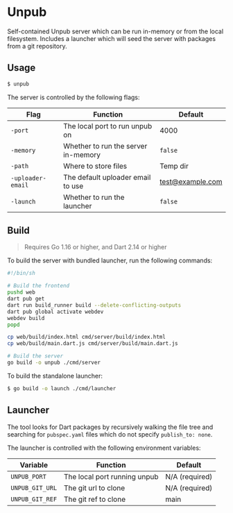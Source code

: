 # Unpub

Self-contained Unpub server which can be run in-memory or from the local filesystem. Includes a launcher which will seed the server with packages from a git repository. 

## Usage

```bash
$ unpub
```

The server is controlled by the following flags:

| Flag | Function | Default |
| -------- | -------- | ------- |
| `-port` | The local port to run unpub on | 4000 |
| `-memory` | Whether to run the server in-memory | `false` |
| `-path` | Where to store files | Temp dir |
| `-uploader-email` | The default uploader email to use | test@example.com |
| `-launch` | Whether to run the launcher | `false` |


## Build

> Requires Go 1.16 or higher, and Dart 2.14 or higher

To build the server with bundled launcher, run the following commands:

```sh
#!/bin/sh

# Build the frontend
pushd web
dart pub get
dart run build_runner build --delete-conflicting-outputs
dart pub global activate webdev
webdev build
popd

cp web/build/index.html cmd/server/build/index.html
cp web/build/main.dart.js cmd/server/build/main.dart.js

# Build the server
go build -o unpub ./cmd/server
```

To build the standalone launcher:

```sh
$ go build -o launch ./cmd/launcher
```

## Launcher

The tool looks for Dart packages by recursively walking the file tree and searching for `pubspec.yaml` files which do not specify `publish_to: none`.

The launcher is controlled with the following environment variables:

| Variable | Function | Default |
| -------- | -------- | ------- |
| `UNPUB_PORT` | The local port running unpub | N/A (required) |
| `UNPUB_GIT_URL` | The git url to clone | N/A (required) |
| `UNPUB_GIT_REF` | The git ref to clone | main |
